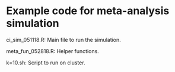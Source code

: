 # Example code for meta-analysis simulation


ci_sim_051118.R: Main file to run the simulation. 

meta_fun_052818.R: Helper functions.

k=10.sh: Script to run on cluster. 
